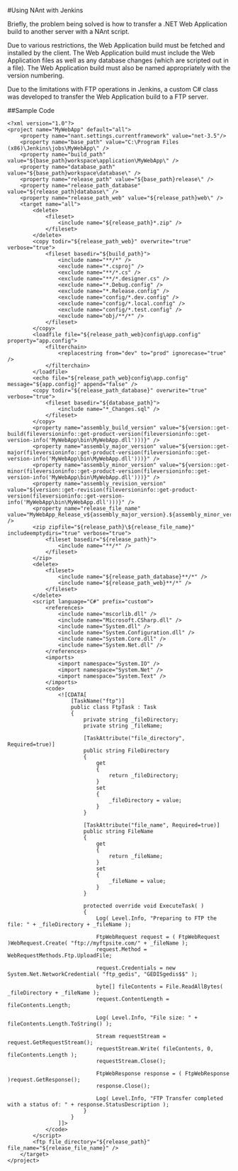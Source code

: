 #Using NAnt with Jenkins

Briefly, the problem being solved is how to transfer a .NET Web Application build to another server with a NAnt script.

Due to various restrictions, the Web Application build must be fetched and installed by the client.  The Web Application build must include the Web Application files as well as any database changes (which are scripted out in a file).  The Web Application build must also be named appropriately with the version numbering.

Due to the limitations with FTP operations in Jenkins, a custom C# class was developed to transfer the Web Application build to a FTP server.


##Sample Code

	<?xml version="1.0"?>
	<project name="MyWebApp" default="all">
		<property name="nant.settings.currentframework" value="net-3.5"/> 
		<property name="base_path" value="C:\Program Files (x86)\Jenkins\jobs\MyWebApp\" />
		<property name="build_path" value="${base_path}workspace\application\MyWebApp\" />
		<property name="database_path" value="${base_path}workspace\database\" />
		<property name="release_path" value="${base_path}release\" />
		<property name="release_path_database" value="${release_path}database\" />
		<property name="release_path_web" value="${release_path}web\" />
	    <target name="all">
			<delete>
				<fileset>
					<include name="${release_path}*.zip" />
				</fileset>
			</delete>
			<copy todir="${release_path_web}" overwrite="true" verbose="true">
				<fileset basedir="${build_path}">
					<include name="**/*" />
					<exclude name="*.csproj" />
					<exclude name="**/*.cs" />
					<exclude name="**/*.designer.cs" />
					<exclude name="*.Debug.config" />
					<exclude name="*.Release.config" />
					<exclude name="config/*.dev.config" />
					<exclude name="config/*.local.config" />
					<exclude name="config/*.test.config" />
					<exclude name="obj/**/*" />
				</fileset>
			</copy>
			<loadfile file="${release_path_web}config\app.config" property="app.config">
				<filterchain>
					<replacestring from="dev" to="prod" ignorecase="true" />
				</filterchain>
			</loadfile>
			<echo file="${release_path_web}config\app.config" message="${app.config}" append="false" />
			<copy todir="${release_path_database}" overwrite="true" verbose="true">
				<fileset basedir="${database_path}">
					<include name="*_Changes.sql" />
				</fileset>
			</copy>
			<property name="assembly_build_version" value="${version::get-build(fileversioninfo::get-product-version(fileversioninfo::get-version-info('MyWebApp\bin\MyWebApp.dll')))}" />
			<property name="assembly_major_version" value="${version::get-major(fileversioninfo::get-product-version(fileversioninfo::get-version-info('MyWebApp\bin\MyWebApp.dll')))}" />
			<property name="assembly_minor_version" value="${version::get-minor(fileversioninfo::get-product-version(fileversioninfo::get-version-info('MyWebApp\bin\MyWebApp.dll')))}" />
			<property name="assembly_revision_version" value="${version::get-revision(fileversioninfo::get-product-version(fileversioninfo::get-version-info('MyWebApp\bin\MyWebApp.dll')))}" />
			<property name="release_file_name" value="MyWebApp_Release_v${assembly_major_version}.${assembly_minor_version}.${assembly_build_version}.${assembly_revision_version}.zip" />
			<zip zipfile="${release_path}\${release_file_name}" includeemptydirs="true" verbose="true">
				<fileset basedir="${release_path}">
					<include name="**/*" />
				</fileset>
			</zip>
			<delete>
				<fileset>
					<include name="${release_path_database}**/*" />
					<include name="${release_path_web}**/*" />
				</fileset>
			</delete>
			<script language="C#" prefix="custom">
				<references>
					<include name="mscorlib.dll" />
					<include name="Microsoft.CSharp.dll" />
					<include name="System.dll" />
					<include name="System.Configuration.dll" />
					<include name="System.Core.dll" />
					<include name="System.Net.dll" />
				</references>
				<imports>
					<import namespace="System.IO" />
					<import namespace="System.Net" />
					<import namespace="System.Text" />
				</imports>
				<code>
					<![CDATA[
						[TaskName("ftp")]
						public class FtpTask : Task
						{
							private string _fileDirectory;
							private string _fileName;
							
							[TaskAttribute("file_directory", Required=true)]
							public string FileDirectory
							{
								get
								{
									return _fileDirectory;
								}
								set 
								{
									_fileDirectory = value;
								}
							}
	
							[TaskAttribute("file_name", Required=true)]
							public string FileName
							{
								get
								{
									return _fileName;
								}
								set 
								{
									_fileName = value;
								}
							}
								
							protected override void ExecuteTask( )
							{
								Log( Level.Info, "Preparing to FTP the file: " + _fileDirectory + _fileName );
								
								FtpWebRequest request = ( FtpWebRequest )WebRequest.Create( "ftp://myftpsite.com/" + _fileName );
								request.Method = WebRequestMethods.Ftp.UploadFile;
	
								request.Credentials = new System.Net.NetworkCredential( "ftp_gedis", "GEDISgedis$$" );
	
								byte[] fileContents = File.ReadAllBytes( _fileDirectory + _fileName );
								request.ContentLength = fileContents.Length;
	
								Log( Level.Info, "File size: " + fileContents.Length.ToString() );
	
								Stream requestStream = request.GetRequestStream();
								requestStream.Write( fileContents, 0, fileContents.Length );
								requestStream.Close();
	
								FtpWebResponse response = ( FtpWebResponse )request.GetResponse();
								response.Close();
	
								Log( Level.Info, "FTP Transfer completed with a status of: " + response.StatusDescription );
							}
						}
					]]>
				</code>
			</script>
			<ftp file_directory="${release_path}" file_name="${release_file_name}" />
		</target>
	</project>

